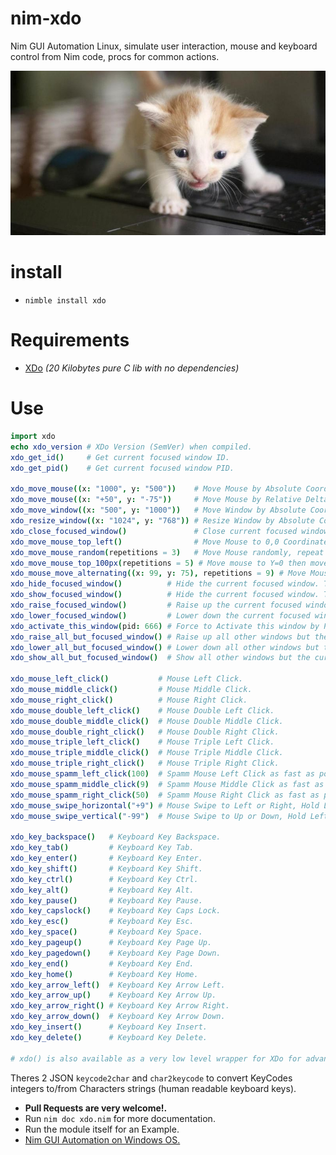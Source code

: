 # nim-xdo

Nim GUI Automation Linux, simulate user interaction, mouse and keyboard control from Nim code, procs for common actions.

![Keyboard](https://raw.githubusercontent.com/juancarlospaco/nim-xdo/master/keyboard_kitten.jpg "Keyboard typing simulation for everyone")


# install

- `nimble install xdo`


# Requirements

- [XDo](https://github.com/baskerville/xdo#xdo1) *(20 Kilobytes pure C lib with no dependencies)*


# Use

```nim
import xdo
echo xdo_version # XDo Version (SemVer) when compiled.
xdo_get_id()     # Get current focused window ID.
xdo_get_pid()    # Get current focused window PID.

xdo_move_mouse((x: "1000", y: "500"))    # Move Mouse by Absolute Coordinates.
xdo_move_mouse((x: "+50", y: "-75"))     # Move Mouse by Relative Delta.
xdo_move_window((x: "500", y: "1000"))   # Move Window by Absolute Coordinates.
xdo_resize_window((x: "1024", y: "768")) # Resize Window by Absolute Coordinates.
xdo_close_focused_window()               # Close current focused window.
xdo_move_mouse_top_left()                # Move Mouse to 0,0 Coordinates.
xdo_move_mouse_random(repetitions = 3)   # Move Mouse randomly, repeat 3 times.
xdo_move_mouse_top_100px(repetitions = 5) # Move mouse to Y=0 then move on jumps of 100px.
xdo_mouse_move_alternating((x: 99, y: 75), repetitions = 9) # Move Mouse on ZigZag, repeat 9 times.
xdo_hide_focused_window()          # Hide the current focused window. This is NOT Minimize.
xdo_show_focused_window()          # Hide the current focused window. This is NOT Maximize.
xdo_raise_focused_window()         # Raise up the current focused window.
xdo_lower_focused_window()         # Lower down the current focused window.
xdo_activate_this_window(pid: 666) # Force to Activate this window by PID.
xdo_raise_all_but_focused_window() # Raise up all other windows but the current focused window.
xdo_lower_all_but_focused_window() # Lower down all other windows but the current focused window.
xdo_show_all_but_focused_window()  # Show all other windows but the current focused window.

xdo_mouse_left_click()           # Mouse Left Click.
xdo_mouse_middle_click()         # Mouse Middle Click.
xdo_mouse_right_click()          # Mouse Right Click.
xdo_mouse_double_left_click()    # Mouse Double Left Click.
xdo_mouse_double_middle_click()  # Mouse Double Middle Click.
xdo_mouse_double_right_click()   # Mouse Double Right Click.
xdo_mouse_triple_left_click()    # Mouse Triple Left Click.
xdo_mouse_triple_middle_click()  # Mouse Triple Middle Click.
xdo_mouse_triple_right_click()   # Mouse Triple Right Click.
xdo_mouse_spamm_left_click(100)  # Spamm Mouse Left Click as fast as possible.
xdo_mouse_spamm_middle_click(9)  # Spamm Mouse Middle Click as fast as possible.
xdo_mouse_spamm_right_click(50)  # Spamm Mouse Right Click as fast as possible.
xdo_mouse_swipe_horizontal("+9") # Mouse Swipe to Left or Right, Hold Left Click+Drag Horizontally+Release Left Click.
xdo_mouse_swipe_vertical("-99")  # Mouse Swipe to Up or Down, Hold Left Click+Drag Vertically+Release Left Click.

xdo_key_backspace()   # Keyboard Key Backspace.
xdo_key_tab()         # Keyboard Key Tab.
xdo_key_enter()       # Keyboard Key Enter.
xdo_key_shift()       # Keyboard Key Shift.
xdo_key_ctrl()        # Keyboard Key Ctrl.
xdo_key_alt()         # Keyboard Key Alt.
xdo_key_pause()       # Keyboard Key Pause.
xdo_key_capslock()    # Keyboard Key Caps Lock.
xdo_key_esc()         # Keyboard Key Esc.
xdo_key_space()       # Keyboard Key Space.
xdo_key_pageup()      # Keyboard Key Page Up.
xdo_key_pagedown()    # Keyboard Key Page Down.
xdo_key_end()         # Keyboard Key End.
xdo_key_home()        # Keyboard Key Home.
xdo_key_arrow_left()  # Keyboard Key Arrow Left.
xdo_key_arrow_up()    # Keyboard Key Arrow Up.
xdo_key_arrow_right() # Keyboard Key Arrow Right.
xdo_key_arrow_down()  # Keyboard Key Arrow Down.
xdo_key_insert()      # Keyboard Key Insert.
xdo_key_delete()      # Keyboard Key Delete.

# xdo() is also available as a very low level wrapper for XDo for advanced developers.
```

Theres 2 JSON `keycode2char` and `char2keycode` to convert KeyCodes integers to/from Characters strings (human readable keyboard keys).

- **Pull Requests are very welcome!.**
- Run `nim doc xdo.nim` for more documentation.
- Run the module itself for an Example.
- [Nim GUI Automation on Windows OS.](https://nimble.directory/pkg/autome)
